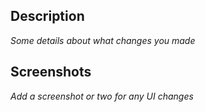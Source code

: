 ## Description

_Some details about what changes you made_

## Screenshots

_Add a screenshot or two for any UI changes_

